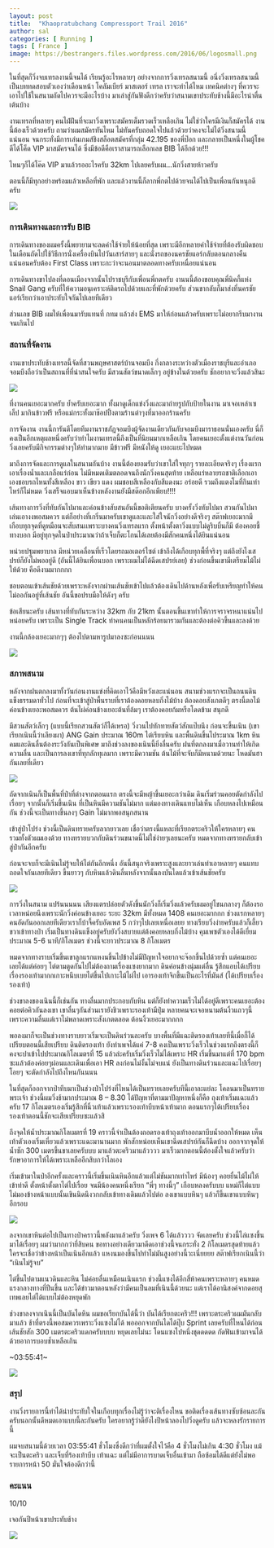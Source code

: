 ```yaml
---
layout: post
title:  "Khaopratubchang Compressport Trail 2016"
author: sal
categories: [ Running ]
tags: [ France ]
image: https://bestrangers.files.wordpress.com/2016/06/logosmall.png
---
```


ในที่สุดก็วิ่งจบเทรลงานนี้จนได้ เรียนรู้อะไรหลายๆ อย่างจากการวิ่งเทรลสนามนี้ อนึ่งวิ่งเทรลสนามนี้เป็นบททดสอบตัวเองว่าเดือนหน้า โคลัมเบียร์ มาสเตอร์ เทรล เราจะทำได้ไหม เทคนิคต่างๆ ที่ควรจะเอาไปใช้ในสนามถัดไปควรจะมีอะไรบ้าง มาเล่าสู่กันฟังดีกว่าครับว่าสนามเขาประทับช้างนี้มีอะไรน่าตื่นเต้นบ้าง

งานเทรลที่หลายๆ คนไฝ่ฝันที่จะมาวิ่งเพราะสมัครเต็มรวดเร็วเหลือเกิน ไม่ใช่ว่าใครมีเงินก็สมัครได้ งานนี้ต้องเร็วด้วยครับ ถามว่าผมสมัครทันไหม ไม่ทันครับถอดใจไปแล้วด้วยว่าคงจะไม่ได้วิ่งสนามนี้แน่นอน จนกระทั่งมีการเล่นเกมส์ชิงสล็อตสมัครที่กลุ่ม 42.195 ของพี่ป๊อก และกลายเป็นหนึ่งในผู้โชคดีได้โค็ด VIP มาสมัครจนได้ ซึ่งมีข้อดีคือเราสามารถเลือกเลข BIB ได้อีกด้วย!!!

ไหนๆก็ได้โค๊ด VIP มาแล้วรออะไรครับ 32km ไปเลยครับผม…นักวิ่งสายห้าวครับ

ตอนนี้ก็มีทุกอย่างพร้อมแล้วเหลือที่พัก และแล้วงานนี้ก็ลากพี่กตไปด้วยจนได้ไปเป็นเพื่อนกันหนุกดีครับ

<img src="https://bestrangers.files.wordpress.com/2016/06/13497765_1294297043921769_493586224345025926_o.jpg?w=1472">

### การเดินทางและการรับ BIB
การเดินทางของผมครั้งนี้พยายามจะลดค่าใช้จ่ายให้น้อยที่สุด เพราะมีอีกหลายค่าใช้จ่ายที่ต้องรับผิดชอบในเดือนถัดไปใช้วิธีการนั่งเครื่องบินไปวันเสาร์สายๆ และนั่งรถของนครชัยแอร์กลับตอนกลางคืน แน่นอนครับต้อง First Class เพราะกะว่าจะนอนมาตลอดทางครับเหนื่อยแน่นอน

การเดินทางขาไปลงที่ดอนเมืองจากนั้นไปราชบุรีกับเพื่อนพี่กตครับ งานนนี้ต้องขอบคุณพี่นิคกี้แห่ง Snail Gang ครับที่ให้ความอนุเคราะห์ติดรถไปด้วยและที่พักด้วยครับ ส่วนขากลับก็มาส่งที่นครชัยแอร์เรียกว่าเอาประทับใจกันไปเลยทีเดียว

ส่วนเลข BIB ผมให้เพื่อนมารับแทนที่ กทม แล้วส่ง EMS มาให้ก่อนแล้วครับเพราะไม่อยากรีบมางานจนเกินไป

### สถานที่จัดงาน
งานเขาประทับช้างเทรลนี้จัดที่สวนพฤษศาสตร์บ้านจอมบึง กึ่งกลางระหว่างตัวเมืองราชบุรีและอำเภอจอมบึงถือว่าเป็นสถานที่ที่น่าสนใจครับ มีสวนสัตว์ขนาดเล็กๆ อยู่ข้างในด้วยครับ ชักอยากจะวิ่งแล้วสินะ

<img src="https://bestrangers.files.wordpress.com/2016/06/13445253_1301828823180003_1349825876511520006_n.jpg">

ที่งานคนเยอะมากครับ ย้ำครับเยอะมาก ทั้งมาดูเด็กแข่งวิ่งและมาถ่ายรูปกับป้ายในงาน มาเจอเหล่าเซเล็ป มากินข้าวฟรี หรือแม่กระทั้งมาช๊อปปิ้งตามร้านต่าๆงที่มาออกร้านครับ

การจัดงาน
งานนี้การันตีโดยทีมงานราชภัฎจอมบึงผู้จัดงานเดียวกันกับจอมบึงมาราธอนนั่นเองครับ นี่ก็คงเป็นอีกเหตุผลหนึ่งครับว่าทำไมงานเทรลนี้ถึงเป็นที่นิยมมากเหลือเกิน โดยคนเยอะตั้งแต่งานวันก่อนวิ่งเลยครับมีกิจกรรมต่างๆให้ทำมากมาย มีข้าวฟรี มีหนังให้ดู เยอะแยะไปหมด

มาถึงการจัดและการดูแลในสนามกันบ้าง งานนี้ต้องยอมรับว่าเขาใส่ใจทุกๆ รายละเอียดจริงๆ เรื่องแรกเอาเรื่องน้ำและเกลือแร่ก่อน ไม่มีหมดเติมตลอดจนถึงนักวิ่งคนสุดท้าย เหลือแร่หลายรถชาติเลือกเอาเองชอบรถไหนทั้งสีเหลือง ขาว เขียว แดง ผมชอบสีเหลืองกับสีแดงนะ อร่อยดี รวมถึงแตงโมที่กินเท่าไหร่ก็ไม่หมด วิ่งเสร็จแอบมาเห็นข้างหลังงานยังมีสต๊อกอีกเพียบ!!!!

เส้นทางการวิ่งที่ทับกันไปมาและค่อนข้างสับสนอันนี้ขอติเตียนครับ บางครั้งวิ่งทับไปมา สวนกันไปมาเล่นเอางงพอสมควร แต่ก็อย่างที่เกริ่นมาครับเขาดูและและใส่ใจนักวิ่งอย่างดีจริงๆ  สต๊าฟเยอะมากมีเกือบทุกจุดที่ดูหมือนจะสับสนเเพราะบางคนวิ่งเทรลแรก ตั้งหน้าตั้งตาวิ่งแบบไม่ดูริบบิ้นก็มี ต้องคอยชี้ทางบอก มีอยู่ทุกจุดในป่าประมาณว่าถ้าเจ็บก็ตะโกนได้เลยต้องมีสักคนหนึ่งได้ยินแน่นอน

หน่วยปฐมพยาบาล มีหน่วยเคลื่อนที่เร็วโดยรถมอเตอร์ไซต์ เข้าถึงได้เกือบทุกพื้ที่จริงๆ แต่ถึงยังไงเสปรย์ก็ยังไม่พออยู่ดี (อันนี้ได้ยินเพื่อนบอก เพราะผมไม่ได้ฉีดเสปรย์เลย) ช่วงก่อนขึ้นเขามีเตรียมไม้ไผ่ให้ด้วย คือดีงามมากกกก

ชอบตอนเข้าเส้นชัยด้วยเพราะหลังจากผ่านเส้นชัยเข้าไปแล้วต้องเดินไปด้านหลังเพื่อรับเหรียญทำให้คนไม่ออกันอยู่ที่เส้นชัย อันนี้ขอปรบมือให้ดังๆ ครับ

ข้อเสียนะครับ เส้นทางที่ทับกันระหว่าง 32km กับ 21km นั้นตอนขึ้นเขาทำให้การจราจรหนาแน่นไปหน่อยครับ เพราะเป็น Single Track ทำคนคนเป็นหลักร้อยมารวมกันและต้องต่อคิวขึ้นและลงด้วย

งานนี้กล้องเยอะมากๆๆ ต้องไปตามหารูปมาลงซะก่อนนนน

<img src="https://bestrangers.files.wordpress.com/2016/06/13435334_1301828839846668_4975694867286809379_n.jpg">

### สภาพสนาม
หลังจากฝนตกลงมาทั้งวันก่อนงานแข่งที่คิดเอาไว้คือมีหวังเละแน่นอน สนามช่วงแรกจะเป็นถนนดินแข็งธรรมดาทั่วไป ก่อนที่จะเข้าสู่ป่าพื้นราบที่เราต้องคอยหลบกิ่งไม้บ้าง ต้องคอยสังเกตดีๆ ตรงนี้ตอไม้ค่อนข้างเยอะพอสมควร ต้นไผ่ค่อนข้างเยอะต้นที่ล้มๆ เราต้องคอยก้มหรือโดดข้าม สนุกดี

มีสวนสัตว์เล็กๆ (แบบนี้เรียกสวนสัตว์ก็ได้เหรอ) วิ่งวนไปทักทายสัตว์สักแป๊บนึง ก่อนจะขึ้นเนิน (เขาเรียกเนินนี้ว่าเลียงผา) ANG Gain ประมาณ 160m ไต่เรียบหิน และพื้นดินขึ้นไประมาณ 1km หินคมและดินลื่นต้องระวังกันเป็นพิเศษ มาถึงช่วงลงของเนินนี้ยิ่งลื่นครับ ฝนที่ตกลงมาเมื่อวานทำให้เกิดความลื่น และเป็นการลงเขาที่ทุกลักทุเลมาก เพราะมีความชัน ต้นไม้ที่จะจับก็มีหนามด้วยนะ โหดมันฮา กันเลยที่เดียว

<img src="https://bestrangers.files.wordpress.com/2016/06/13445700_10153495802602827_5743278946933801443_n.jpg">

ถัดจากเนินก็เป็นพื้นที่ป่าที่ต่างจากตอนแรก ตรงนี้จะมีหญ้าขึ้นเยอะกว่าเดิม ดินเริ่มร่วนคอยตัดกำลังไปเรื่อยๆ จากนั้นก็เริ่มขึ้นเนิน ที่เป็นหินมีความชันไม่มาก แต่มองทางเดินแทบไม่เห็น เกือบหลงไปเหมือนกัน ช่วงนี้จะเป็นทางขึ้นลงๆ Gain ไม่มากพอสนุกสนาน

เข้าสู่ป่าโปร่ง ช่วงนี้เป็นดินทรายครับลากยาวเลย เชื่อว่าตรงนี้แหละที่เรียกตระคริวให้ใครหลายๆ คนรวมทั้งตัวผมเองด้วย ทางทรายบวกกับดินร่วนขนาดนี้ไม่ใช่ง่ายๆเลยนะครับ หมดจากทางทรายกลับเข้าสู่ป่ากันอีกครับ

ก่อนจะจบก็จะมีเนินไม่รู้จบให้ไต่กันอีกหนึ่ง อันนี้สนุกจริงเพราะสูงและยาวเล่นทำเอาหลายๆ คนแทบถอดใจกันเลยทีเดียว ขึ้นยาวๆ กับหินแล้วดินลื่นหลังจากนั้นลงบันไดแล้วเข้าเส้นชัยครับ

<img src="https://bestrangers.files.wordpress.com/2016/06/pok-0867.jpg">

การวิ่งในสนาม
แปร้นนนนน เสียงแตรปล่อยตัวดังขึ้นนักวิ่งก็เริ่มวิ่งแล้วครับผมอยู่โชนกลางๆ ก็ต้องรอเวลาหน่อยนึงเพราะนักวิ่งค่อนข้างเยอะ ระยะ 32km มีทั้งหมด 1408 คนเยอะมากกก ช่วงแรกหลายๆ คนอัดกันออกเลยทีเดียวเราก็บ้าจี้ครับอัดเพส 5 กว่าๆไปเลยเหนื่อเลยย ทางเรียบวิ่งง่ายครับแล้วก็เลี้ยวขวาเข้าทางป่า เริ่มเป็นทางดินแข็งอยู่ครับยังวิ่งสบายแต่ต้งคอยหลบกิ่งไม้บ้าง คุมเพซตัวเองได้ดีเยี่ยมประมาณ 5-6 นาที/กิโลเมตร ช่วงนี้จะยาวประมาณ 8 กิโลเมตร

หมดจากทางราบเริ่มขึ้นเขาลูกแรกแหงนขึ้นไปข้างไม่มีปัญหาใจอยากจะจ๊อกขึ้นไปด้วยซ้ำ แต่คนเยอะเลยได้แต่ค่อยๆ ไต่ตามตูดกันไปไม่ต้องถามเรื่องแซงยากมาก ดินค่อนข้างนุ่มแต่ลื่น รู้สึกแอบได้เปรียบเรื่องรองเท้ามากกเกาะหนึบเบยไต่ขึ้นไปเกาะไม้ไผ่ไป เอารองเท้าจิกขึ้นเป็นอะไรที่มันส์ (ได้เปรียบเรื่องรองเท้า)

ช่วงขาลงของเนินนี้ก็เช่นกัน ทางลื่นมากประกอบกับหิน แต่ก็ยังทำความเร็วไม่ได้อยู่ดีเพราะคนเยอะต้องคอยต่อคิวกันลงเขา เขาลื่นๆกันส่วนเรายังชิวเพราะรองเท้ามีปุ่ม หลายคนจะเจอหนามต้นงิ้วแถวๆนี้เพราะความลื่นแต่เราไม่พลาดเพราะสังเกตตลอด ต้อนงิ้วเยอะมากกกก

พอลงมาก็จะเป็นช่วงทางราบยาวเริ่มจะเป็นดินร่วนละครับ บางพื้นที่มีแฉะติดรองเท้าเลยทีนี้เมื่อกี้ได้เปรียบตอนนี้เสียเปรียบ ดินติดรองเท้า ยังทำเพจได้แค่ 7-8 คงเป็นเพราะวิ่งเร็วในช่วงแรกถึงตรงนี้ก็คงจะปาเข้าไปประมาณกิโลเมตรที่ 15 แล้วล่ะครับเริ่มวิ่งเร็วไม่ได้เพราะ HR  เริ่มขึ้นมาแต่ที่ 170 bpm ซะแล้วต้องค่อยๆผ่อนและเดินเพื่อเอา HR ลงก่อนไม่งั้นไม่จบแน่ ยังเป็นทางดินร่วนและแฉะไปเรื่อยๆ โอยๆ จะตัดกำลังไปถึงไหนกันนนน

ในที่สุดก็ออกจากป่าทึบมาเป็นช่วงป่าโปร่งที่ไหนได้เป็นทรายเลยครับทีนี้เอาละแย่ละ โคลนมาเป็นทรายพระเจ้า ช่วงนี้ผมวิ่งช้ามากประมาณ 8 – 8.30 ได้ปัญหาที่ตามมาปัญหาหนึ่งก็คือ ถุงเท้าเริ่มแฉะแล้วครับ 17 กิโลเมตรเองเริ่มรู้สึกที่นิ้วเท้าแล้วเพราะรองเท้าบีบหน้าเท้ามาก ตอนแรกๆได้เปรียบเรื่องรองเท้าตอนนี้ชักจะเสียเปรียบซะแล้วสิ

ถึงจุดให้น้ำประมาณกิโลเมตรที่ 19 คราวนี้จำเป็นต้องถอดรองเท้าถุงเท้าออกมาบีบน้ำออกให้หมด เห็นเท้าตัวเองเริ่มเหี่ยวแล้วเพราะแฉะมานานมาก พักสักหน่อยเห็นเขาฉีดเสปรย์กันก็ฉีดบ้าง ออกจากจุดให้น้ำซัก 300 เมตรขึ้นขาเลยครับบบ มาแล้วตะคริวมาแล้วววว มาเร็วมากตอนนี้ต้องตั้งใจแล้วครับว่ารักษาอาการให้ได้เพราะเหลืออีกสิบกว่าโลเอง

เริ่มเข้ามาในป่าอีกครั้งและคราวนี้เริ่มขึ้นเนินหินอีกแล้วแต่ไม่ชันมากเท่าไหร่ มีน้องๆ คอยยื่นไม้ไผ่ให้เข้าท่าดี ตั้งหน้าตั้งตาไต่ไปเรื่อย จนมีน้องคนหนึ่งเรียก “พี่ๆ ทางนี้ๆ” เกือบหลงครับบบ แหม่ก็ไต่แบบไม่มองข้างหน้าแบบนั้นเขินนิดนึงวกกลับเข้าทางเดิมแล้วไปต่อ ลงเขาแบบหินๆ แล้วก็ขึ้นเขาแบบหินๆ อีกรอบ

<img src="https://bestrangers.files.wordpress.com/2016/06/pok-0868.jpg">

ลงจากเขาหินต่อไปเป็นทางป่าคราวนี้พลังมาแล้วครับ วิ่งเพจ 6 ได้แล้วววว จัดเลยครับ ช่วงนี้ไล่แซงขึ้นมาได้เรื่อยๆ ผมว่ามากกว่ายี่สิบคน ขอทางอย่างเดียวมาดีดเอาช่วงนี้จนกระทั่ง 2 กิโลเมตรสุดท้ายแล้ว ใครจะเชื่อว่าข้างหน้าเป็นเนินอีกแล้ว แหงนมองขึ้นไปทำไม่มันสูงอย่างนี้วะเนี่ยยยย สต๊าฟเรียกเนินนี้ว่า “เนินไม่รู้จบ”

ไต่ขึ้นไปตามแนวดินและหิน ไม่ค่อยลื่นเหมือนเนินแรก ช่วงนี้แซงได้อีกสี่ห้าคนเพราะหลายๆ คนหมดแรงกลางทางที่ปีนขึ้น และได้ข่าวมาตอนหลังว่ามีคนเป็นลมที่เนินนี้ด้วยนะ แต่เราได้อานิสงค์จากดอยสุเทพเลยไต่ได้แบบไม่ต้องหยุดพัก

ช่วงขาลงจากเนินนี้เป็นบันไดหิน ผมขอเรียกบันได้นี้ว่า บันได้เรียกตะคริว!!! เพราะตระคริวผมมันกลับมาแล้ว ช้าที่ตรงนี้พอสมควรเพราะวิ่งแซงไม่ได้ พอออกจากบันไดได้ปุ๊บ Sprint เลยครับที่ไหนได้ก่อนเส้นชัยสัก 300 เมตรตะคริวแดกครับบบบ หยุดเลยไม่นะ โดนแซงไปหนึ่งชุดดดดด กัดฟันเข้ามาจนได้ด้วยอาการบอบช้ำเหลือเกิน

<span class="spoiler">~03:55:41~</span>

<img src="https://bestrangers.files.wordpress.com/2016/06/cer.jpg">

### สรุป
งานวิ่งรายการนี้ทำได้น่าประทับใจในเกือบทุกเรื่องไม่รู้ว่าจะติเรื่องไหน ขอติดเรื่องเส้นทางซับซ้อนละกันครับนอกนั้นดีหมดเอาแบบนี้ละกันครับ ใครอยากรู้ว่าดียังไงปีหน้าลองไปวิ่งดูครับ แล้วจะหลงรักรายการนี้

ผมจบสนามนี้ด้วยเวลา <span class="spoiler">03:55:41</span> ชั่วโมงซึ่งดีกว่าที่ผมตั้งใจไว้คือ 4 ชั่วโมงไม่เกิน 4:30 ชั่วโมง แม้จะเป็นตะคริว และเจ็บที่ร้องเท้าบีบ เท้าแฉะ แต่ไม่มีอาการบาดเจ็บอื่นเข้ามา ถือซ้อมได้ดีแต่ยังไม่พอ รายการหน้า 50 มั่นใจต้องดีกว่านี้

### คะแนน

<span class="spoiler">10/10</span>

เจอกันปีหน้าเขาประทับช้าง

<img src="https://bestrangers.files.wordpress.com/2016/06/13427786_1302378973124988_1134612256483757838_n.jpg">


